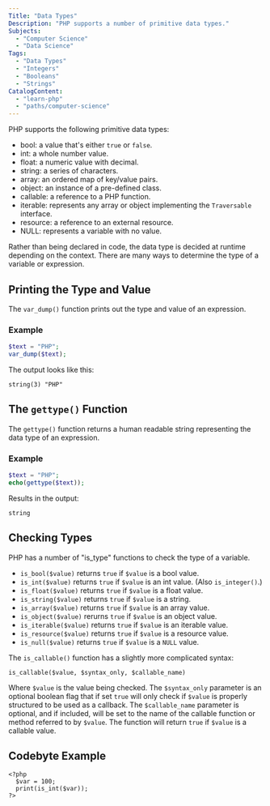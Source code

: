 ```yaml
---
Title: "Data Types"
Description: "PHP supports a number of primitive data types."
Subjects:
  - "Computer Science"
  - "Data Science"
Tags:
  - "Data Types"
  - "Integers"
  - "Booleans"
  - "Strings"
CatalogContent:
  - "learn-php"
  - "paths/computer-science"
---
```


PHP supports the following primitive data types:

- bool: a value that's either `true` or `false`.
- int: a whole number value.
- float: a numeric value with decimal.
- string: a series of characters.
- array: an ordered map of key/value pairs.
- object: an instance of a pre-defined class.
- callable: a reference to a PHP function.
- iterable: represents any array or object implementing the `Traversable` interface.
- resource: a reference to an external resource.
- NULL: represents a variable with no value.

Rather than being declared in code, the data type is decided at runtime depending on the context. There are many ways to determine the type of a variable or expression.

## Printing the Type and Value

The `var_dump()` function prints out the type and value of an expression.

### Example

```php
$text = "PHP";
var_dump($text);
```

The output looks like this:

```shell
string(3) "PHP"
```

## The `gettype()` Function

The `gettype()` function returns a human readable string representing the data type of an expression.

### Example

```php
$text = "PHP";
echo(gettype($text));
```

Results in the output:

```shell
string
```

## Checking Types

PHP has a number of "is_type" functions to check the type of a variable.

- `is_bool($value)` returns `true` if `$value` is a bool value.
- `is_int($value)` returns `true` if `$value` is an int value. (Also `is_integer()`.)
- `is_float($value)` returns `true` if `$value` is a float value.
- `is_string($value)` returns `true` if `$value` is a string.
- `is_array($value)` returns `true` if `$value` is an array value.
- `is_object($value)` rerurns `true` if `$value` is an object value.
- `is_iterable($value)` returns `true` if `$value` is an iterable value.
- `is_resource($value)` returns `true` if `$value` is a resource value.
- `is_null($value)` returns `true` if `$value` is a `NULL` value.

The `is_callable()` function has a slightly more complicated syntax:

```pseudo
is_callable($value, $syntax_only, $callable_name)
```

Where `$value` is the value being checked. The `$syntax_only` parameter is an optional boolean flag that if set `true` will only check if `$value` is properly structured to be used as a callback. The `$callable_name` parameter is optional, and if included, will be set to the name of the callable function or method referred to by `$value`. The function will return `true` if `$value` is a callable value.

## Codebyte Example

```codebyte/php
<?php
  $var = 100;
  print(is_int($var));
?>
```
